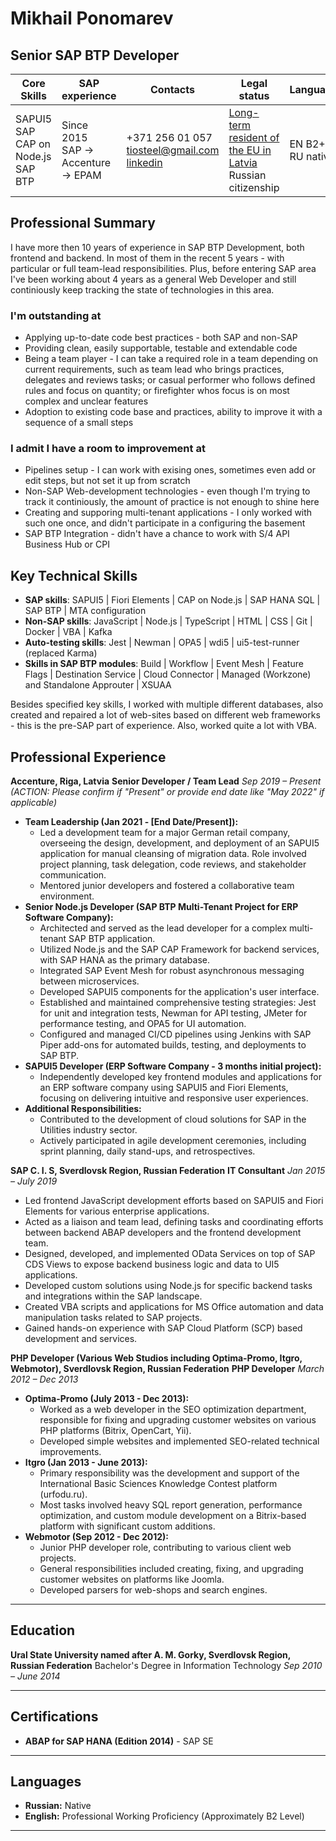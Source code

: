 # Mikhail Ponomarev

## Senior SAP BTP Developer 

| Core Skills                               | SAP experience                           | Contacts                                                 | Legal status                                                        | Languages            |
| ----------------------------------------- | ---------------------------------------- | -------------------------------------------------------- | ------------------------------------------------------------------- | -------------------- |
| SAPUI5<br/>SAP CAP on Node.js<br/>SAP BTP | Since 2015 <br/>SAP -> Accenture -> EPAM | +371 256 01 057<br/>tiosteel@gmail.com<br/>[linkedin][1] | [Long-term resident of the EU in Latvia][2]<br/>Russian citizenship | EN B2+<br/>RU native |

## Professional Summary

I have more then 10 years of experience in SAP BTP Development, both frontend and backend. In most of them in the recent 5 years - with particular or full team-lead responsibilities. Plus, before entering SAP area I've been working about 4 years as a general Web Developer and still continiously keep tracking the state of technologies in this area.

### I'm outstanding at
- Applying up-to-date code best practices - both SAP and non-SAP
- Providing clean, easily supportable, testable and extendable code
- Being a team player - I can take a required role in a team depending on current requirements, such as team lead who brings practices, delegates and reviews tasks; or casual performer who follows defined rules and focus on quantity; or firefighter whos focus is on most complex and unclear features
- Adoption to existing code base and practices, ability to improve it with a sequence of a small steps

### I admit I have a room to improvement at
- Pipelines setup - I can work with exising ones, sometimes even add or edit steps, but not set it up from scratch
- Non-SAP Web-development technologies - even though I'm trying to track it continiously, the amount of practice is not enough to shine here
- Creating and supporing multi-tenant applications - I only worked with such one once, and didn't participate in a configuring the basement
- SAP BTP Integration - didn't have a chance to work with S/4 API Business Hub or CPI

## Key Technical Skills

- **SAP skills**: SAPUI5 | Fiori Elements | CAP on Node.js | SAP HANA SQL | SAP BTP | MTA configuration
- **Non-SAP skills**: JavaScript | Node.js | TypeScript | HTML | CSS | Git | Docker | VBA | Kafka
- **Auto-testing skills**: Jest | Newman | OPA5 | wdi5 | ui5-test-runner (replaced Karma)
- **Skills in SAP BTP modules**: Build | Workflow | Event Mesh | Feature Flags | Destination Service | Cloud Connector | Managed (Workzone) and Standalone Approuter | XSUAA

Besides specified key skills, I worked with multiple different databases, also created and repaired a lot of web-sites based on different web frameworks - this is the pre-SAP part of experience. Also, worked quite a lot with VBA.

## Professional Experience

**Accenture, Riga, Latvia**
**Senior Developer / Team Lead**
*Sep 2019 – Present* *(ACTION: Please confirm if "Present" or provide end date like "May 2022" if applicable)*

* **Team Leadership (Jan 2021 - [End Date/Present]):**
  * Led a development team for a major German retail company, overseeing the design, development, and deployment of an SAPUI5 application for manual cleansing of migration data. Role involved project planning, task delegation, code reviews, and stakeholder communication.
  * Mentored junior developers and fostered a collaborative team environment.
* **Senior Node.js Developer (SAP BTP Multi-Tenant Project for ERP Software Company):**
  * Architected and served as the lead developer for a complex multi-tenant SAP BTP application.
  * Utilized Node.js and the SAP CAP Framework for backend services, with SAP HANA as the primary database.
  * Integrated SAP Event Mesh for robust asynchronous messaging between microservices.
  * Developed SAPUI5 components for the application's user interface.
  * Established and maintained comprehensive testing strategies: Jest for unit and integration tests, Newman for API testing, JMeter for performance testing, and OPA5 for UI automation.
  * Configured and managed CI/CD pipelines using Jenkins with SAP Piper add-ons for automated builds, testing, and deployments to SAP BTP.
* **SAPUI5 Developer (ERP Software Company - 3 months initial project):**
  * Independently developed key frontend modules and applications for an ERP software company using SAPUI5 and Fiori Elements, focusing on delivering intuitive and responsive user experiences.
* **Additional Responsibilities:**
  * Contributed to the development of cloud solutions for SAP in the Utilities industry sector.
  * Actively participated in agile development ceremonies, including sprint planning, daily stand-ups, and retrospectives.

**SAP C. I. S, Sverdlovsk Region, Russian Federation**
**IT Consultant**
*Jan 2015 – July 2019*

* Led frontend JavaScript development efforts based on SAPUI5 and Fiori Elements for various enterprise applications.
* Acted as a liaison and team lead, defining tasks and coordinating efforts between backend ABAP developers and the frontend development team.
* Designed, developed, and implemented OData Services on top of SAP CDS Views to expose backend business logic and data to UI5 applications.
* Developed custom solutions using Node.js for specific backend tasks and integrations within the SAP landscape.
* Created VBA scripts and applications for MS Office automation and data manipulation tasks related to SAP projects.
* Gained hands-on experience with SAP Cloud Platform (SCP) based development and services.

**PHP Developer (Various Web Studios including Optima-Promo, Itgro, Webmotor), Sverdlovsk Region, Russian Federation**
**PHP Developer**
*March 2012 – Dec 2013*

* **Optima-Promo (July 2013 - Dec 2013):**
  * Worked as a web developer in the SEO optimization department, responsible for fixing and upgrading customer websites on various PHP platforms (Bitrix, OpenCart, Yii).
  * Developed simple websites and implemented SEO-related technical improvements.
* **Itgro (Jan 2013 - June 2013):**
  * Primary responsibility was the development and support of the International Basic Sciences Knowledge Contest platform (urfodu.ru).
  * Most tasks involved heavy SQL report generation, performance optimization, and custom module development on a Bitrix-based platform with significant custom additions.
* **Webmotor (Sep 2012 - Dec 2012):**
  * Junior PHP developer role, contributing to various client web projects.
  * General responsibilities included creating, fixing, and upgrading customer websites on platforms like Joomla.
  * Developed parsers for web-shops and search engines.

---

## Education

**Ural State University named after A. M. Gorky, Sverdlovsk Region, Russian Federation**
Bachelor's Degree in Information Technology
*Sep 2010 – June 2014*

---

## Certifications

* **ABAP for SAP HANA (Edition 2014)** - SAP SE

---

## Languages

* **Russian:** Native
* **English:** Professional Working Proficiency (Approximately B2 Level)

---

[1]: https://www.linkedin.com/in/mikhail-ponomarev-lv
[2]: https://www.pmlp.gov.lv/en/long-term-resident-status-european-community-latvia
